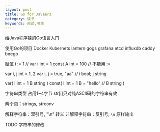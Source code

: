 ```yaml
---
layout: post
title: Go for Javaers
category: 读书
keywords: 阅读,书单
---
```


给Java程序猿的Go语言入门

使用Go的项目
Docker
Kubernets
lantern
gogs
grafana
etcd
influxdb
caddy
beego

赋值
i := 1 // var i int = 1
const A int = 100 // 不能用 :=

var i, j int = 1, 2
var i, j = true, "aa" // i bool; j string

var(
    i int = 1
    B string
)
const(
    i int = 1
    B = "hello" // B string
)

字符串类型
占用1~4字节
str[i]只对纯ASCII码的字符串有效

两个包：strings, strconv

解释字符串：双引号, "\n" 转义
非解释字符串：反引号, `\n` 原样输出

TODO 字符串的修改
